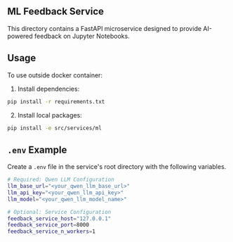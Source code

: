 ## ML Feedback Service

This directory contains a FastAPI microservice designed to provide AI-powered feedback on Jupyter Notebooks.

## Usage
To use outside docker container:
1. Install dependencies:
```bash
pip install -r requirements.txt
```
2. Install local packages:
```bash
pip install -e src/services/ml
```

## `.env` Example

Create a `.env` file in the service's root directory with the following variables.

```bash
# Required: Qwen LLM Configuration
llm_base_url="<your_qwen_llm_base_url>"
llm_api_key="<your_qwen_llm_api_key>"
llm_model="<your_qwen_llm_model_name>"

# Optional: Service Configuration
feedback_service_host="127.0.0.1"
feedback_service_port=8000
feedback_service_n_workers=1
```